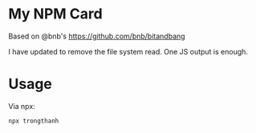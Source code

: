 # My NPM Card

Based on @bnb's https://github.com/bnb/bitandbang

I have updated to remove the file system read. One JS output is enough.

# Usage

Via npx:

```
npx trongthanh
```


